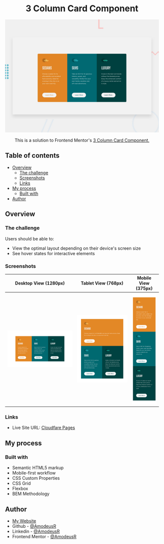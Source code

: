<!-- markdownlint-disable MD033 -->
<h1 align="center">3 Column Card Component</h1>

![Challenge preview](./design/desktop-preview.jpg)

<p align="center">This is a solution to Frontend Mentor's <a href="">3 Column Card Component.</a></p>

<!-- markdownlint-enable MD033 -->

## Table of contents

- [Overview](#overview)
  - [The challenge](#the-challenge)
  - [Screenshots](#screenshots)
  - [Links](#links)
- [My process](#my-process)
  - [Built with](#built-with)
- [Author](#author)

## Overview

### The challenge

Users should be able to:

- View the optimal layout depending on their device's screen size
- See hover states for interactive elements

### Screenshots

| Desktop View (1280px) | Tablet View (768px) | Mobile View (375px)|
|-------|-------|-------|
|![Desktop View (1280px)](./page-models/desktop.png)|![iPad View (768px)](./page-models/tablet.png)|![iPhone View (375px)](./page-models/mobile.png)|

### Links

- Live Site URL: [Cloudfare Pages](https://fm--3-column-card.pages.dev/)

## My process

### Built with

- Semantic HTML5 markup
- Mobile-first workflow
- CSS Custom Properties
- CSS Grid
- Flexbox
- BEM Methodology

## Author

- [My Website](https://amodeusr.pages.dev)
- Github - [@AmodeusR](https://github.com/amodeusr)
- Linkedin - [@AmodeusR](https://www.linkedin.com/in/AmodeusR)
- Frontend Mentor - [@AmodeusR](https://www.frontendmentor.io/profile/AmodeusR)
